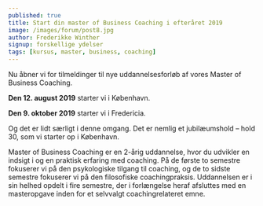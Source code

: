 ```yaml
---
published: true
title: Start din master of Business Coaching i efteråret 2019
image: /images/forum/post8.jpg
author: Frederikke Winther
signup: forskellige ydelser
tags: [kursus, master, business, coaching]
---
```


Nu åbner vi for tilmeldinger til nye uddannelsesforløb af vores Master of Business Coaching.

**Den 12. august 2019** starter vi i København.

**Den 9. oktober 2019** starter vi i Fredericia.

Og det er lidt særligt i denne omgang. Det er nemlig et jubilæumshold – hold 30, som vi starter op i København.

Master of Business Coaching er en 2-årig uddannelse, hvor du udvikler en indsigt i og en praktisk erfaring med coaching. På de første to semestre fokuserer vi på den psykologiske tilgang til coaching, og de to sidste semestre fokuserer vi på den filosofiske coachingpraksis. Uddannelsen er i sin helhed opdelt i fire semestre, der i forlængelse heraf afsluttes med en masteropgave inden for et selvvalgt coachingrelateret emne.